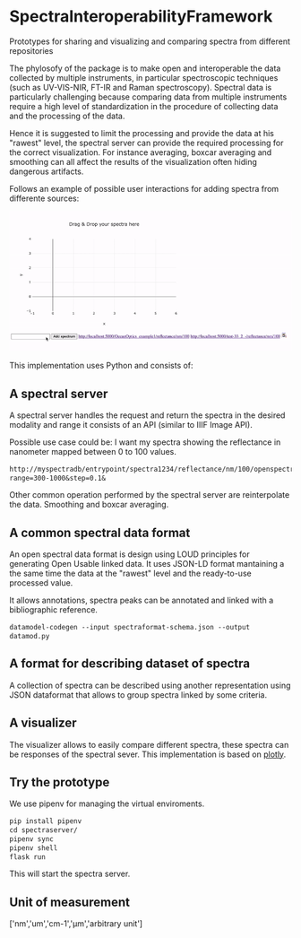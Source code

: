 # SpectraInteroperabilityFramework
Prototypes for sharing and visualizing and comparing spectra from different repositories


The phylosofy of the package is to make open and interoperable the data collected by multiple instruments, in particular spectroscopic techniques (such as UV-VIS-NIR, FT-IR and Raman spectroscopy). Spectral data is particularly challenging because comparing data from multiple instruments require a high level of standardization in the procedure of collecting data and the processing of the data. 

Hence it is suggested to limit the processing and provide the data at his "rawest" level, the spectral server can provide the required processing for the correct visualization. For instance averaging, boxcar averaging and smoothing can all affect the results of the visualization often hiding dangerous artifacts.

Follows an example of possible user interactions for adding spectra from differente sources:

![An example of the behaviour of the viewer](example.gif?raw=true "The viewer consuming the spectra fromat")

This implementation uses Python and consists of: 

## A spectral server
A spectral server handles the request and return the spectra in the desired modality and range it consists of an API (similar to IIIF Image API).

Possible use case could be:
I want my spectra showing the reflectance in nanometer mapped between 0 to 100 values.

```
http://myspectradb/entrypoint/spectra1234/reflectance/nm/100/openspectra?range=300-1000&step=0.1&
```
Other common operation performed by the spectral server are reinterpolate the data. Smoothing and boxcar averaging.

## A common spectral data format
An open spectral data format is design using LOUD principles for generating Open Usable linked data. It uses JSON-LD format mantaining a the same time the data at the "rawest" level and the ready-to-use processed value. 

It allows annotations, spectra peaks can be annotated and linked with a bibliographic reference.

```
datamodel-codegen --input spectraformat-schema.json --output datamod.py
```



## A format for describing dataset of spectra
A collection of spectra can be described using another representation using JSON dataformat that allows to group spectra linked by some criteria. 

## A visualizer 
The visualizer allows to easily compare different spectra, these spectra can be responses of the spectral sever. This implementation is based on [plotly](https://plotly.com/).

## Try the prototype
We use pipenv for managing the virtual enviroments.

```
pip install pipenv
cd spectraserver/
pipenv sync
pipenv shell
flask run 
```

This will start the spectra server.

## Unit of measurement

['nm','um','cm-1','µm','arbitrary unit']  
